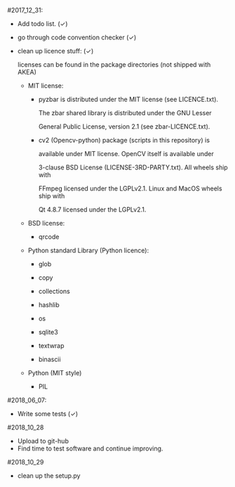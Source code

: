#2017_12_31:

- Add todo list. (&#10003;)

- go through code convention checker (&#10003;)

- clean up licence stuff: (&#10003;)

  licenses can be found in the package directories (not shipped with AKEA)

    - MIT license:

        - pyzbar is distributed under the MIT license (see LICENCE.txt).

          The zbar shared library is distributed under the GNU Lesser

          General Public License, version 2.1 (see zbar-LICENCE.txt).

        - cv2 (Opencv-python) package (scripts in this repository) is

          available under MIT license. OpenCV itself is available under

          3-clause BSD License (LICENSE-3RD-PARTY.txt). All wheels ship with

          FFmpeg licensed under the LGPLv2.1. Linux and MacOS wheels ship with

          Qt 4.8.7 licensed under the LGPLv2.1.

    - BSD license:

        - qrcode

    - Python standard Library (Python licence):

        - glob

        - copy

        - collections

        - hashlib

        - os

        - sqlite3

        - textwrap

        - binascii

    - Python (MIT style)

        - PIL

#2018_06_07:
- Write some tests (&#10003;)

#2018_10_28

- Upload to git-hub
- Find time to test software and continue improving.

#2018_10_29

- clean up the setup.py

